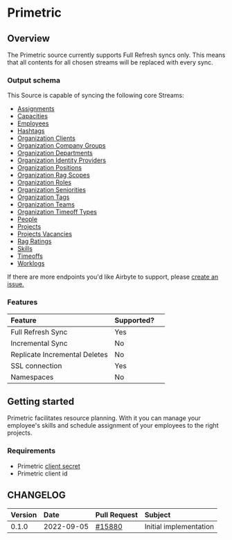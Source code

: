 # Primetric

## Overview

The Primetric source currently supports Full Refresh syncs only. This means that all contents for all chosen streams will be replaced with every sync.

### Output schema

This Source is capable of syncing the following core Streams:

* [Assignments](https://developer.primetric.com/#614ec96a-3a6e-4124-8e17-2a47b9fd2ab2)
* [Capacities](https://developer.primetric.com/#62d3dac7-130c-4251-abd1-fc4143e6135f)
* [Employees](https://developer.primetric.com/#2d3b810d-0bdf-4076-b635-bcb113c12dd2)
* [Hashtags](https://developer.primetric.com/#76dc7d53-f7ef-4e32-90c1-0bec3ee2954b)
* [Organization Clients](https://developer.primetric.com/#2bc0ae2d-ded2-4cad-b801-ce5b0e16dd0c)
* [Organization Company Groups](https://developer.primetric.com/#76fbffd3-9410-41cf-b1c7-c28f8934259b)
* [Organization Departments](https://developer.primetric.com/#e7b85cda-6a7e-4b5c-81eb-38ef22b9476b)
* [Organization Identity Providers](https://developer.primetric.com/#6194d5dd-a461-48ca-a98c-b43e22a8eaf9)
* [Organization Positions](https://developer.primetric.com/#8bb3e61c-8309-47fa-a11b-e809b5b6fa85)
* [Organization Rag Scopes](https://developer.primetric.com/#ade4f7f0-5afe-464d-a882-af0752d8b812)
* [Organization Roles](https://developer.primetric.com/#dbd3780e-a0bd-49ba-b55c-df2ac34cc59f)
* [Organization Seniorities](https://developer.primetric.com/#d87953ac-a26d-419f-8b68-290551acab66)
* [Organization Tags](https://developer.primetric.com/#04573d40-054e-480b-9b4d-af61152a8a80)
* [Organization Teams](https://developer.primetric.com/#1fa80784-7955-41bb-b0cd-7ea0a2791936)
* [Organization Timeoff Types](https://developer.primetric.com/#e6dd9b98-66ec-4854-9a25-6f6f6f34399c)
* [People](https://developer.primetric.com/#21d5b65a-2f0d-464a-a6c3-8026f0096b83)
* [Projects](https://developer.primetric.com/#2dbef41d-2b82-4697-a5b8-15b253077703)
* [Projects Vacancies](https://developer.primetric.com/#c43bef20-60c4-4f83-bbf0-0aa55c05d4d9)
* [Rag Ratings](https://developer.primetric.com/#1dfc0346-4f47-4e32-b602-00700404f881)
* [Skills](https://developer.primetric.com/#f60a6ff4-b301-4bff-9a7d-a7694572bfb4)
* [Timeoffs](https://developer.primetric.com/#daecfab4-1f4a-4744-b6eb-49f291b6092c)
* [Worklogs](https://developer.primetric.com/#cd27074c-2918-4894-b656-c56d38527981)

If there are more endpoints you'd like Airbyte to support, please [create an issue.](https://github.com/airbytehq/airbyte/issues/new/choose)

### Features

| Feature                       | Supported? |     |
|:------------------------------|:-----------|:----|
| Full Refresh Sync             | Yes        |     |
| Incremental Sync              | No         |     |
| Replicate Incremental Deletes | No         |     |
| SSL connection                | Yes        |     |
| Namespaces                    | No         |     |

## Getting started

Primetric facilitates resource planning. With it you can manage your employee's skills and schedule assignment of
your employees to the right projects.

### Requirements

* Primetric [client secret](https://app.primetric.com/administrator/integrations)
* Primetric client id

## CHANGELOG

| Version | Date       | Pull Request | Subject |
| :--- |:-----------| :--- | :--- |
| 0.1.0 | 2022-09-05 | [\#15880](https://github.com/airbytehq/airbyte/pull/15880) | Initial implementation |

